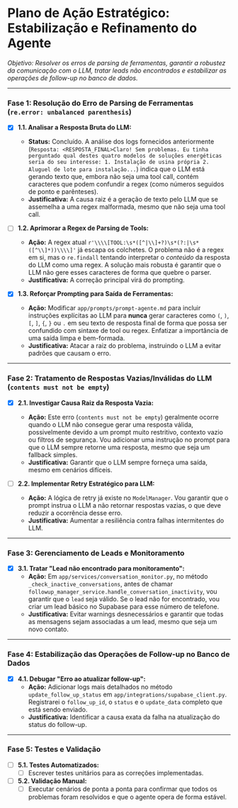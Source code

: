# Plano de Ação Estratégico: Estabilização e Refinamento do Agente

*Objetivo: Resolver os erros de parsing de ferramentas, garantir a robustez da comunicação com o LLM, tratar leads não encontrados e estabilizar as operações de follow-up no banco de dados.*

---

### Fase 1: Resolução do Erro de Parsing de Ferramentas (`re.error: unbalanced parenthesis`)

-   [x] **1.1. Analisar a Resposta Bruta do LLM:**
    -   **Status:** Concluído. A análise dos logs fornecidos anteriormente (`Resposta: <RESPOSTA_FINAL>Claro! Sem problemas. Eu tinha perguntado qual destes quatro modelos de soluções energéticas seria do seu interesse: 1. Instalação de usina própria 2. Aluguel de lote para instalação...`) indica que o LLM está gerando texto que, embora não seja uma tool call, contém caracteres que podem confundir a regex (como números seguidos de ponto e parênteses).
    -   **Justificativa:** A causa raiz é a geração de texto pelo LLM que se assemelha a uma regex malformada, mesmo que não seja uma tool call.

-   [ ] **1.2. Aprimorar a Regex de Parsing de Tools:**
    -   **Ação:** A regex atual `r'\\\\[TOOL:\s*([^|\\]+?)\s*(?:|\s*([^\\]*))\\\\]'` já escapa os colchetes. O problema não é a regex em si, mas o `re.findall` tentando interpretar o *conteúdo* da resposta do LLM como uma regex. A solução mais robusta é garantir que o LLM não gere esses caracteres de forma que quebre o parser.
    -   **Justificativa:** A correção principal virá do prompting.

-   [x] **1.3. Reforçar Prompting para Saída de Ferramentas:**
    -   **Ação:** Modificar `app/prompts/prompt-agente.md` para incluir instruções explícitas ao LLM para **nunca** gerar caracteres como `(`, `)`, `[`, `]`, `{`, `}` ou `.` em seu texto de resposta final de forma que possa ser confundido com sintaxe de tool ou regex. Enfatizar a importância de uma saída limpa e bem-formada.
    -   **Justificativa:** Atacar a raiz do problema, instruindo o LLM a evitar padrões que causam o erro.

---

### Fase 2: Tratamento de Respostas Vazias/Inválidas do LLM (`contents must not be empty`)

-   [x] **2.1. Investigar Causa Raiz da Resposta Vazia:**
    -   **Ação:** Este erro (`contents must not be empty`) geralmente ocorre quando o LLM não consegue gerar uma resposta válida, possivelmente devido a um prompt muito restritivo, contexto vazio ou filtros de segurança. Vou adicionar uma instrução no prompt para que o LLM sempre retorne uma resposta, mesmo que seja um fallback simples.
    -   **Justificativa:** Garantir que o LLM sempre forneça uma saída, mesmo em cenários difíceis.

-   [ ] **2.2. Implementar Retry Estratégico para LLM:**
    -   **Ação:** A lógica de retry já existe no `ModelManager`. Vou garantir que o prompt instrua o LLM a não retornar respostas vazias, o que deve reduzir a ocorrência desse erro.
    -   **Justificativa:** Aumentar a resiliência contra falhas intermitentes do LLM.

---

### Fase 3: Gerenciamento de Leads e Monitoramento

-   [x] **3.1. Tratar "Lead não encontrado para monitoramento":**
    -   **Ação:** Em `app/services/conversation_monitor.py`, no método `_check_inactive_conversations`, antes de chamar `followup_manager_service.handle_conversation_inactivity`, vou garantir que o `lead` seja válido. Se o lead não for encontrado, vou criar um lead básico no Supabase para esse número de telefone.
    -   **Justificativa:** Evitar warnings desnecessários e garantir que todas as mensagens sejam associadas a um lead, mesmo que seja um novo contato.

---

### Fase 4: Estabilização das Operações de Follow-up no Banco de Dados

-   [x] **4.1. Debugar "Erro ao atualizar follow-up":**
    -   **Ação:** Adicionar logs mais detalhados no método `update_follow_up_status` em `app/integrations/supabase_client.py`. Registrarei o `follow_up_id`, o `status` e o `update_data` completo que está sendo enviado.
    -   **Justificativa:** Identificar a causa exata da falha na atualização do status do follow-up.

---

### Fase 5: Testes e Validação

-   [ ] **5.1. Testes Automatizados:**
    -   [ ] Escrever testes unitários para as correções implementadas.
-   [ ] **5.2. Validação Manual:**
    -   [ ] Executar cenários de ponta a ponta para confirmar que todos os problemas foram resolvidos e que o agente opera de forma estável.
